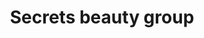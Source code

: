 ---
title: "Secrets beauty group"
url: /vilanova-i-la-geltru/secrets-beauty-group-avinguda-de-francesc-macia/
shop: cosméticos
---
